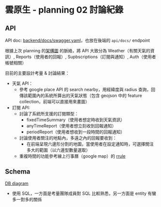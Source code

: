 # 雲原生 - planning 02 討論紀錄

## API

API doc: [backend/docs/swagger.yaml](../../../backend/docs/swagger.yaml)，也放在後端的 `api/docs/` endpoint

根據上次 planning 的[架構圖](https://drive.google.com/file/d/1Dl2NspEq9401AUm3Ivdg21KYSIwlNsx-/view) 的脈絡，將 API 大致分為 Weather（有關天氣的資訊）, Reports（使用者的回報）, Supbscriptions（訂閱與通知）, Auth（使用者帳號相關）

目前的主要設計考量 & 討論結果：

- 天氣 API：
  - 參考 google place API 的 search nearby，用經緯度與 radius 查詢，回傳該範圍內的系統所算出的天氣狀態（包含 geojson 中的 feature collection，前端可以直接用來畫圖）
- 訂閱 API:
  - 討論了系統所支援的訂閱類型：
    - fixedTimeSummary（使用者想定時收到天氣資訊）
    - anyTimeReport（使用者想立刻收到回報通知）
    - periodReport（使用者想收到一段時間的回報通知）
  - 討論使用者關注的地點內，多遠之內的回報要收到：
    - 在前端呈現六邊形分割的地圖，當使用者在設定通知時，可選擇關注多大的範圍（以六邊型數量選取）
  - 重複時間的功能參考線上行事曆（google map）的 [rrule](https://icalendar.org/iCalendar-RFC-5545/3-8-5-3-recurrence-rule.html)

## Schema

[DB diagram](https://dbdiagram.io/d/671f950397a66db9a3851ad9)

- 使用 SQL，一方面是考量團隊成員對 SQL 比較熟悉，另一方面是 entity 有蠻多一對多的關係
